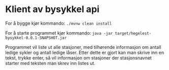 # Klient av bysykkel api

For å bygge kjør kommando:
`./mvnw clean install`

For å starte programmet kjør kommando: `java -jar target/hegelest-bysykkel-0.0.1-SNAPSHOT.jar`


Programmet vil liste ut alle stasjoner, med tilhørende informasjon om antall ledige sykler og antall ledige låser. 
Etter dette er gjort kan man skrive inn en tekst, trykke enter, så vil informasjon om stasjoner der stasjonsnavnet starter
med teksten man skrev inn listes ut.
